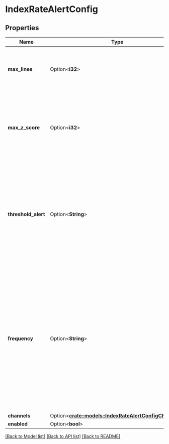 # IndexRateAlertConfig

## Properties

Name | Type | Description | Notes
------------ | ------------- | ------------- | -------------
**max_lines** | Option<**i32**> | The number of lines required in order to trigger the alert. | [optional]
**max_z_score** | Option<**i32**> | The number of standard deviations above the 30 day average lines in order to trigger the alert. | [optional]
**threshold_alert** | Option<**String**> | Determines if you want alerts to be triggered if both the max lines and standard deviation have been triggered, or if one of the thresholds has been reached. | [optional]
**frequency** | Option<**String**> | Notify recipients once per hour, or once per day, (starting when the threshold is passed the first time) until the index rate drops below the thresholds. When the index rate drops below the thresholds, alerting stops. | [optional]
**channels** | Option<[**crate::models::IndexRateAlertConfigChannels**](indexRateAlertConfig_channels.md)> |  | [optional]
**enabled** | Option<**bool**> |  | [optional]

[[Back to Model list]](../README.md#documentation-for-models) [[Back to API list]](../README.md#documentation-for-api-endpoints) [[Back to README]](../README.md)


